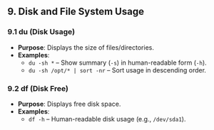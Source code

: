## 9. Disk and File System Usage

### 9.1 **du** (Disk Usage)
- **Purpose**: Displays the size of files/directories.  
- **Examples**:  
  - `du -sh *` – Show summary (`-s`) in human-readable form (`-h`).  
  - `du -sh /opt/* | sort -nr` – Sort usage in descending order.

### 9.2 **df** (Disk Free)
- **Purpose**: Displays free disk space.  
- **Examples**:  
  - `df -h` – Human-readable disk usage (e.g., `/dev/sda1`).
